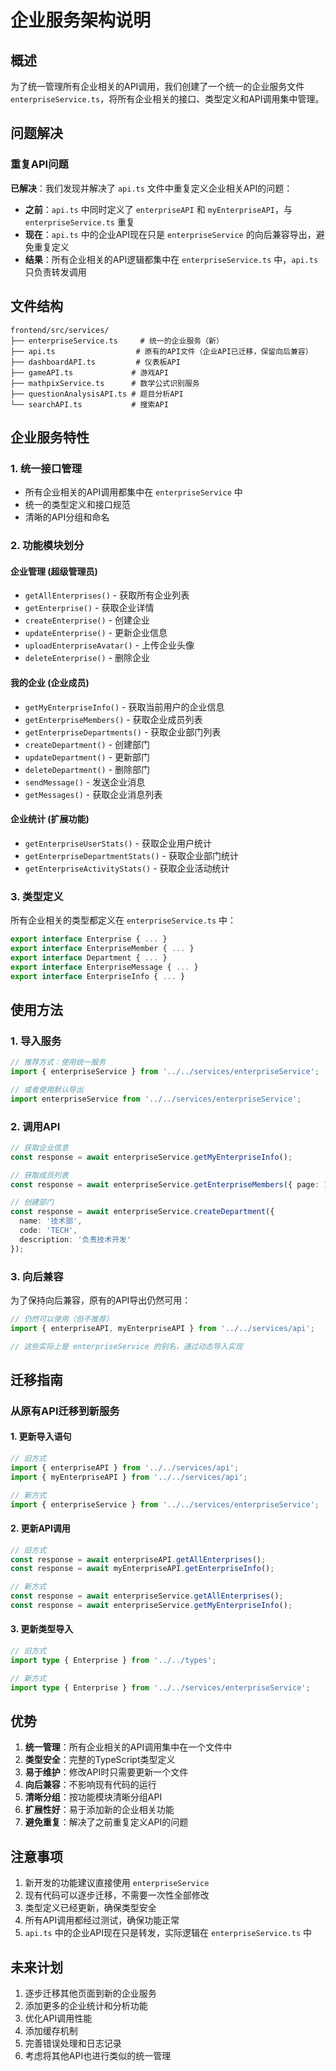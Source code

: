 # 企业服务架构说明

## 概述

为了统一管理所有企业相关的API调用，我们创建了一个统一的企业服务文件 `enterpriseService.ts`，将所有企业相关的接口、类型定义和API调用集中管理。

## 问题解决

### 重复API问题
**已解决**：我们发现并解决了 `api.ts` 文件中重复定义企业相关API的问题：

- **之前**：`api.ts` 中同时定义了 `enterpriseAPI` 和 `myEnterpriseAPI`，与 `enterpriseService.ts` 重复
- **现在**：`api.ts` 中的企业API现在只是 `enterpriseService` 的向后兼容导出，避免重复定义
- **结果**：所有企业相关的API逻辑都集中在 `enterpriseService.ts` 中，`api.ts` 只负责转发调用

## 文件结构

```
frontend/src/services/
├── enterpriseService.ts     # 统一的企业服务（新）
├── api.ts                  # 原有的API文件（企业API已迁移，保留向后兼容）
├── dashboardAPI.ts         # 仪表板API
├── gameAPI.ts             # 游戏API
├── mathpixService.ts      # 数学公式识别服务
├── questionAnalysisAPI.ts # 题目分析API
└── searchAPI.ts           # 搜索API
```

## 企业服务特性

### 1. 统一接口管理
- 所有企业相关的API调用都集中在 `enterpriseService` 中
- 统一的类型定义和接口规范
- 清晰的API分组和命名

### 2. 功能模块划分

#### 企业管理 (超级管理员)
- `getAllEnterprises()` - 获取所有企业列表
- `getEnterprise()` - 获取企业详情
- `createEnterprise()` - 创建企业
- `updateEnterprise()` - 更新企业信息
- `uploadEnterpriseAvatar()` - 上传企业头像
- `deleteEnterprise()` - 删除企业

#### 我的企业 (企业成员)
- `getMyEnterpriseInfo()` - 获取当前用户的企业信息
- `getEnterpriseMembers()` - 获取企业成员列表
- `getEnterpriseDepartments()` - 获取企业部门列表
- `createDepartment()` - 创建部门
- `updateDepartment()` - 更新部门
- `deleteDepartment()` - 删除部门
- `sendMessage()` - 发送企业消息
- `getMessages()` - 获取企业消息列表

#### 企业统计 (扩展功能)
- `getEnterpriseUserStats()` - 获取企业用户统计
- `getEnterpriseDepartmentStats()` - 获取企业部门统计
- `getEnterpriseActivityStats()` - 获取企业活动统计

### 3. 类型定义

所有企业相关的类型都定义在 `enterpriseService.ts` 中：

```typescript
export interface Enterprise { ... }
export interface EnterpriseMember { ... }
export interface Department { ... }
export interface EnterpriseMessage { ... }
export interface EnterpriseInfo { ... }
```

## 使用方法

### 1. 导入服务

```typescript
// 推荐方式：使用统一服务
import { enterpriseService } from '../../services/enterpriseService';

// 或者使用默认导出
import enterpriseService from '../../services/enterpriseService';
```

### 2. 调用API

```typescript
// 获取企业信息
const response = await enterpriseService.getMyEnterpriseInfo();

// 获取成员列表
const response = await enterpriseService.getEnterpriseMembers({ page: 1, limit: 20 });

// 创建部门
const response = await enterpriseService.createDepartment({
  name: '技术部',
  code: 'TECH',
  description: '负责技术开发'
});
```

### 3. 向后兼容

为了保持向后兼容，原有的API导出仍然可用：

```typescript
// 仍然可以使用（但不推荐）
import { enterpriseAPI, myEnterpriseAPI } from '../../services/api';

// 这些实际上是 enterpriseService 的别名，通过动态导入实现
```

## 迁移指南

### 从原有API迁移到新服务

#### 1. 更新导入语句

```typescript
// 旧方式
import { enterpriseAPI } from '../../services/api';
import { myEnterpriseAPI } from '../../services/api';

// 新方式
import { enterpriseService } from '../../services/enterpriseService';
```

#### 2. 更新API调用

```typescript
// 旧方式
const response = await enterpriseAPI.getAllEnterprises();
const response = await myEnterpriseAPI.getEnterpriseInfo();

// 新方式
const response = await enterpriseService.getAllEnterprises();
const response = await enterpriseService.getMyEnterpriseInfo();
```

#### 3. 更新类型导入

```typescript
// 旧方式
import type { Enterprise } from '../../types';

// 新方式
import type { Enterprise } from '../../services/enterpriseService';
```

## 优势

1. **统一管理**：所有企业相关的API调用集中在一个文件中
2. **类型安全**：完整的TypeScript类型定义
3. **易于维护**：修改API时只需要更新一个文件
4. **向后兼容**：不影响现有代码的运行
5. **清晰分组**：按功能模块清晰分组API
6. **扩展性好**：易于添加新的企业相关功能
7. **避免重复**：解决了之前重复定义API的问题

## 注意事项

1. 新开发的功能建议直接使用 `enterpriseService`
2. 现有代码可以逐步迁移，不需要一次性全部修改
3. 类型定义已经更新，确保类型安全
4. 所有API调用都经过测试，确保功能正常
5. `api.ts` 中的企业API现在只是转发，实际逻辑在 `enterpriseService.ts` 中

## 未来计划

1. 逐步迁移其他页面到新的企业服务
2. 添加更多的企业统计和分析功能
3. 优化API调用性能
4. 添加缓存机制
5. 完善错误处理和日志记录
6. 考虑将其他API也进行类似的统一管理
